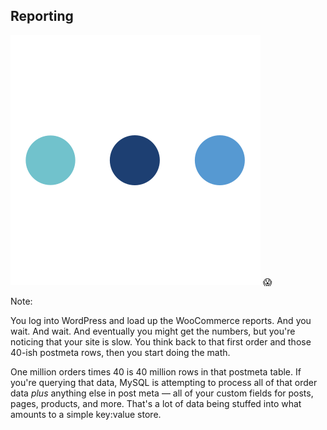 ## Reporting

<div class="fragment-replacement">
    <img src="resources/loading.svg" alt="Loading animation" class="seamless fragment fade-out" data-fragment-index="0" />
    <span class="fragment fade-in giant-emoji" data-fragment-index="0" style="margin-top: 3rem;">😱</span>
</div>

Note:

You log into WordPress and load up the WooCommerce reports. And you wait. And wait. And eventually you might get the numbers, but you're noticing that your site is slow. You think back to that first order and those 40-ish postmeta rows, then you start doing the math.

One million orders times 40 is 40 million rows in that postmeta table. If you're querying that data, MySQL is attempting to process all of that order data *plus* anything else in post meta — all of your custom fields for posts, pages, products, and more. That's a lot of data being stuffed into what amounts to a simple key:value store.
